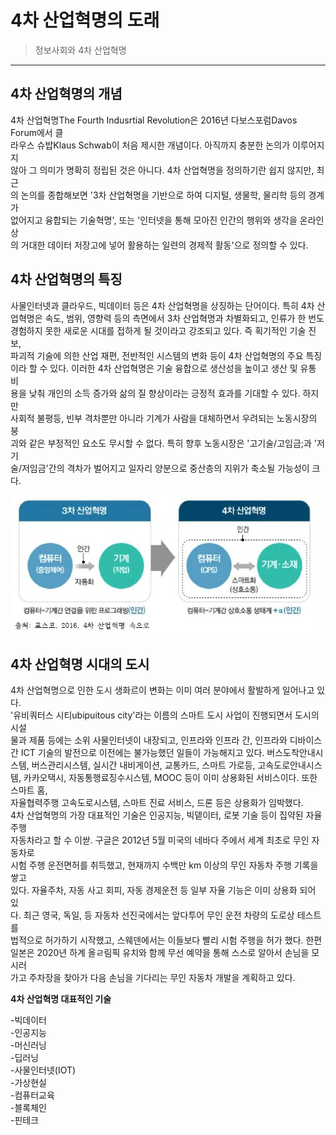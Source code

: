 # 4차 산업혁명의 도래

> 정보사회와 4차 산업혁명
---

## 4차 산업혁명의 개념
4차 산업혁명The Fourth Indusrtial Revolution은 2016년 다보스포럼Davos Forum에서 클  
라우스 슈밥Klaus Schwab이 처음 제시한 개념이다. 아직까지 충분한 논의가 이루어지지  
않아 그 의미가 명확히 정립된 것은 아니다. 4차 산업혁명을 정의하기란 쉽지 않지만, 최근  
의 논의를 종합해보면 '3차 산업혁명을 기반으로 하여 디지털, 생물학, 물리학 등의 경계가  
없어지고 융합되는 기술혁명', 또는 '인터넷을 통해 모아진 인간의 행위와 생각을 온라인상  
의 거대한 데이터 저장고에 넣어 활용하는 일련의 경제적 활동'으로 정의할 수 있다.

## 4차 산업혁명의 특징
사물인터넷과 클라우드, 빅데이터 등은 4차 산업혁명을 상징하는 단어이다. 특히 4차 산  
업혁명은 속도, 범위, 영향력 등의 측면에서 3차 산업혁명과 차별화되고, 인류가 한 번도  
경험하지 못한 새로운 시대를 접하게 될 것이라고 강조되고 있다. 즉 획기적인 기술 진보,  
파괴적 기술에 의한 산업 재편, 전반적인 시스템의 변화 등이 4차 산업혁명의 주요 특징  
이라 할 수 있다. 이러한 4차 산업혁명은 기술 융합으로 생산성을 높이고 생산 및 유통 비  
용을 낮춰 개인의 소득 증가와 삶의 질 향상이라는 긍정적 효과를 기대할 수 있다. 하지만  
사회적 불평등, 빈부 격차뿐만 아니라 기계가 사람을 대체하면서 우려되는 노동시장의 붕  
괴와 같은 부정적인 요소도 무시할 수 없다. 특히 향후 노동시장은 '고기술/고임금;과 '저기  
술/저임금'간의 격차가 벌어지고 일자리 양분으로 중산층의 지위가 축소될 가능성이 크다.

![4차산업](./img/그림01_3차산업과4차산업.jpg)

## 4차 산업혁명 시대의 도시
4차 산업혁명으로 인한 도시 생화르이 변화는 이미 여러 분야에서 활발하게 일어나고 있다.  
'유비쿼터스 시티ubipuitous city'라는 이름의 스마트 도시 사업이 진행되면서 도시의 시설  
물과 제품 등에는 소위 사물인터넷이 내장되고, 인프라와 인프라 간, 인프라와 디바이스  
간 ICT 기술의 발전으로 이전에는 불가능했던 일들이 가능해지고 있다. 버스도착안내시  
스템, 버스관리시스템, 실시간 내비게이션, 교통카드, 스마트 가로등, 고속도로안내시스  
템, 카카오택시, 자동통행료징수시스템, MOOC 등이 이미 상용화된 서비스이다. 또한 스마트 홈,  
자율협력주행 고속도로시스템, 스마트 진료 서비스, 드론 등은 상용화가 임박했다.  
 4차 산업혁명의 가장 대표적인 기술은 인공지능, 빅뎉이터, 로봇 기술 등이 집약된 자율 주행  
 자동차라고 할 수 이싿. 구글은 2012년 5월 미국의 네바다 주에서 세계 최초로 무인 자동차로  
 시험 주행 운전면허를 취득했고, 현재까지 수백만 km 이상의 무인 자동차 주행 기록을 쌓고  
 있다. 자율주차, 자동 사고 회피, 자동 경제운전 등 일부 자율 기능은 이미 상용화 되어 있  
 다. 최근 영국, 독일, 등 자동차 선진국에서는 앞다투어 무인 운전 차량의 도로상 테스트를  
 법적으로 허가하기 시작했고, 스웨덴에서는 이들보다 빨리 시험 주행을 허가 했다. 한편  
 일본은 2020년 하계 올ㄹ림픽 유치와 함께 무선 예약을 통해 스스로 알아서 손님을 모시러  
 가고 주차장을 찾아가 다음 손님을 기다리는 무인 자동차 개발을 계획하고 있다.
 
 **4차 산업혁명 대표적인 기술**
 
 -빅데이터  
 -인공지능  
     -머신러닝  
     -딥러닝  
 -사물인터넷(IOT)  
 -가상현실  
 -컴퓨터교육  
 -블록체인  
 -핀테크  
